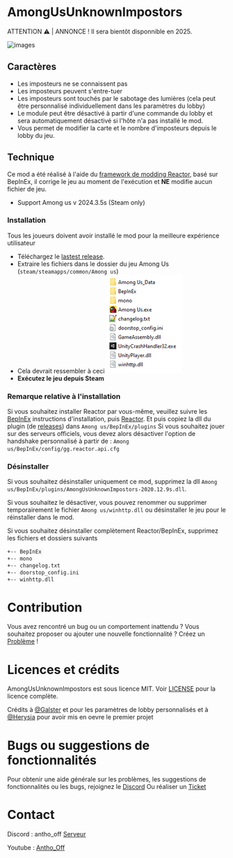 # AmongUsUnknownImpostors
ATTENTION ⚠️ | ANNONCE !
Il sera bientôt disponnible en 2025.

![images](https://github.com/user-attachments/assets/0f10a1f2-4b4b-4ba3-aa56-2219a4041d5f)

## Caractères

-  Les imposteurs ne se connaissent pas
-  Les imposteurs peuvent s'entre-tuer
-  Les imposteurs sont touchés par le sabotage des lumières (cela peut être personnalisé individuellement dans les paramètres du lobby)
-  Le module peut être désactivé à partir d'une commande du lobby et sera automatiquement désactivé si l'hôte n'a pas installé le mod.
- Vous permet de modifier la carte et le nombre d'imposteurs depuis le lobby du jeu.

## Technique

Ce mod a été réalisé à l'aide du [framework de modding Reactor](https://github.com/NuclearPowered/Reactor), basé sur BepInEx, il corrige le jeu au moment de l'exécution et **NE** modifie aucun fichier de jeu.
-   Support Among us v 2024.3.5s (Steam only)

### Installation

Tous les joueurs doivent avoir installé le mod pour la meilleure expérience utilisateur

-   Téléchargez le [lastest release](https://github.com/AnthoYt/AmongUsUnknownImpostors/releases).
-   Extraire les fichiers dans le dossier du jeu Among Us (`steam/steamapps/common/Among us`)
-   Cela devrait ressembler à ceci
    ![looklikethis](./Visuals/looklikethis.png)
-   **Exécutez le jeu depuis Steam**

### Remarque relative à l'installation

Si vous souhaitez installer Reactor par vous-même, veuillez suivre les [BepInEx](https://docs.reactor.gg/docs/basic/install_bepinex) instructions d'installation, puis
 [Reactor](https://docs.reactor.gg/docs/basic/install_reactor). Et puis copiez la dll du plugin (de [releases](https://github.com/AnthoYt/AmongUsUnknownImpostors/releases)) dans `Among us/BepInEx/plugins`
Si vous souhaitez jouer sur des serveurs officiels, vous devez alors désactiver l'option de handshake personnalisé à partir de : `Among us/BepInEx/config/gg.reactor.api.cfg`

### Désinstaller

Si vous souhaitez désinstaller uniquement ce mod, supprimez la dll `Among us/BepInEx/plugins/AmongUsUnknownImpostors-2020.12.9s.dll`.

Si vous souhaitez le désactiver, vous pouvez renommer ou supprimer temporairement le fichier `Among us/winhttp.dll` ou désinstaller le jeu pour le réinstaller dans le mod.

Si vous souhaitez désinstaller complètement Reactor/BepInEx, supprimez les fichiers et dossiers suivants

```
+-- BepInEx
+-- mono
+-- changelog.txt
+-- doorstop_config.ini
+-- winhttp.dll
```

# Contribution

Vous avez rencontré un bug ou un comportement inattendu ? Vous souhaitez proposer ou ajouter une nouvelle fonctionnalité ? Créez un [Problème](https://github.com/AnthoYt/Royale-Us/issues) !

# Licences et crédits

AmongUsUnknownImpostors est sous licence MIT. Voir [LICENSE](LICENSE.md) pour la licence complète.

Crédits à [@Galster](https://github.com/Galster-dev) et  pour les paramètres de lobby personnalisés et à [@Herysia](https://github.com/Herysia) pour avoir mis en oevre le premier projet

# Bugs ou suggestions de fonctionnalités
Pour obtenir une aide générale sur les problèmes, les suggestions de fonctionnalités ou les bugs, rejoignez le <a href="https://discord.com/invite/ad7aMevNMx" target="_blank">Discord</a>
Ou réaliser un [Ticket](https://github.com/AnthoYt/Royale-Us/issues/17)

# Contact
Discord :
antho_off [Serveur](https://discord.com/invite/ad7aMevNMx)

Youtube :
<a href="https://www.youtube.com/@Royale_Antho" target="_blank">Antho_Off</a>
